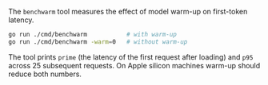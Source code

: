 The `benchwarm` tool measures the effect of model warm-up on first-token latency.

```bash
go run ./cmd/benchwarm           # with warm-up
go run ./cmd/benchwarm -warm=0   # without warm-up
```

The tool prints `prime` (the latency of the first request after loading) and `p95` across 25 subsequent requests. On Apple silicon machines warm-up should reduce both numbers.
